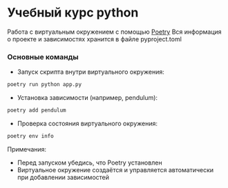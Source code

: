 # Учебный курс python

Работа с виртуальным окружением с помощью [Poetry](https://python-poetry.org/)
Вся информация о проекте и зависимостях хранится в файле pyproject.toml

### Основные команды

- Запуск скрипта внутри виртуального окружения:

```bash
poetry run python app.py
```

- Установка зависимости (например, pendulum):

```bash
poetry add pendulum
```

- Проверка состояния виртуального окружения:

```bash
poetry env info
```

Примечания:

- Перед запуском убедись, что Poetry установлен
- Виртуальное окружение создаётся и управляется автоматически при добавлении зависимостей
